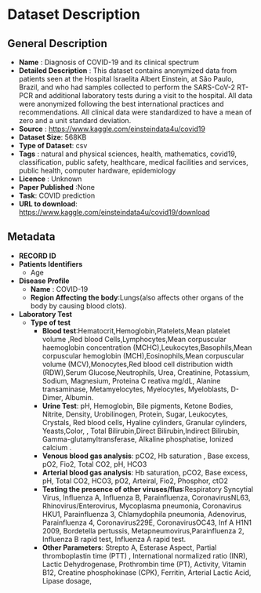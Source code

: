 Dataset Description
===================
General Description
-------------------
* __Name__ : Diagnosis of COVID-19 and its clinical spectrum
* __Detailed Description__ : This dataset contains anonymized data from patients seen at the Hospital Israelita Albert Einstein, at São Paulo, Brazil, and who had samples collected to perform the SARS-CoV-2 RT-PCR and additional laboratory tests during a visit to the hospital. All data were anonymized following the best international practices and recommendations. All clinical data were standardized to have a mean of zero and a unit standard deviation.
*	__Source__ : https://www.kaggle.com/einsteindata4u/covid19
*	__Dataset Size__: 568KB
*	__Type of Dataset__: csv
*	__Tags__ : natural and physical sciences, health, mathematics, covid19, classification, public safety, healthcare, medical facilities and services, public health, computer hardware, epidemiology
* __Licence__ : Unknown
* __Paper Published__ :None
* __Task__: COVID prediction
* __URL to download__: https://www.kaggle.com/einsteindata4u/covid19/download 

Metadata
--------
* __RECORD ID__
*	__Patients Identifiers__
    * Age
*	__Disease Profile__
    * __Name__ : COVID-19
    * __Region Affecting the body__:Lungs(also affects other organs of the body  by causing blood clots).
* __Laboratory Test__
  * __Type of test__
    * __Blood test__:Hematocrit,Hemoglobin,Platelets,Mean platelet volume ,Red blood Cells,Lymphocytes,Mean corpuscular haemoglobin concentration (MCHC),Leukocytes,Basophils,Mean corpuscular hemoglobin (MCH),Eosinophils,Mean corpuscular volume (MCV),Monocytes,Red blood cell distribution width (RDW),Serum Glucose,Neutrophils, Urea, Creatinine, Potassium, Sodium, Magnesium, Proteina C reativa mg/dL, Alanine transaminase, Metamyelocytes, Myelocytes, Myeloblasts, D-Dimer, Albumin.
    *	__Urine Test__: pH, Hemoglobin, Bile pigments, Ketone Bodies, Nitrite, Density, Urobilinogen, Protein, Sugar, Leukocytes, Crystals, Red blood cells, Hyaline cylinders, Granular cylinders, Yeasts,Color,  , Total Bilirubin,Direct Bilirubin,Indirect Bilirubin, Gamma-glutamyltransferase, Alkaline phosphatise, Ionized calcium .
    *	__Venous blood gas analysis__:  pCO2, Hb saturation , Base excess, pO2, Fio2, Total CO2, pH, HCO3 
    *	__Arterial blood gas analysis__: Hb saturation, pCO2, Base excess, pH, Total CO2, HCO3, pO2, Arteiral, Fio2, Phosphor, ctO2 
    * __Testing the presence of other viruses/flus__:Respiratory Syncytial Virus, Influenza A, Influenza B, Parainfluenza, CoronavirusNL63, Rhinovirus/Enterovirus, Mycoplasma pneumonia, Coronavirus HKU1, Parainfluenza 3, Chlamydophila pneumonia, Adenovirus, Parainfluenza 4, Coronavirus229E, CoronavirusOC43, Inf A H1N1 2009, Bordetella pertussis, Metapneumovirus,Parainfluenza 2, Influenza B rapid test, Influenza A rapid test.
    * __Other Parameters__:  Strepto A, Esterase Aspect, Partial thromboplastin time (PTT) , International normalized ratio (INR), Lactic Dehydrogenase, Prothrombin time (PT), Activity, Vitamin B12, Creatine phosphokinase (CPK), Ferritin, Arterial Lactic Acid, Lipase dosage,
